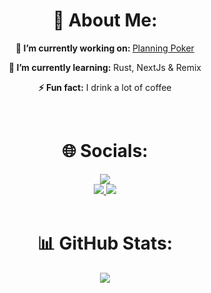 <h1 align="center">💫 About Me:</h1>

<p align="center"><b>🔭 I’m currently working on: </b><a href="https://github.com/philipphermes/planning-poker" target="_blank">Planning Poker</a></p>
<p align="center"><b>🌱 I’m currently learning:</b> Rust, NextJs & Remix</p>
<p align="center"><b>⚡ Fun fact:</b> I drink a lot of coffee</p>

<br/>

<h1 align="center">🌐 Socials:</h1>

<div align="center">
     <img src="https://www.codewars.com/users/philipphermes/badges/large"/>
</div>

<div align="center">
    <a href="https://instagram.com/philhermes" target="_blank">
        <img src="https://img.shields.io/badge/Instagram-%23E4405F.svg?logo=Instagram&logoColor=white"/>
    </a>
    <a href="https://linkedin.com/in/philipp-hermes" target="_blank">
        <img src="https://img.shields.io/badge/LinkedIn-%230077B5.svg?logo=linkedin&logoColor=white"/>
    </a>
</div>

<br/>

<h1 align="center">📊 GitHub Stats:</h1>

<div align="center">
    <img align="center" src="https://github-readme-stats.vercel.app/api?username=philipphermes&theme=dark&hide_border=false&include_all_commits=true&count_private=true"/>
</div>
